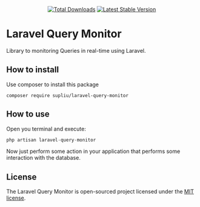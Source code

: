 <p align="center">
  <a href="https://packagist.org/packages/supliu/laravel-query-monitor"><img src="https://poser.pugx.org/supliu/laravel-query-monitor/d/total.svg" alt="Total Downloads"></a>
  <a href="https://packagist.org/packages/supliu/laravel-query-monitor"><img src="https://poser.pugx.org/supliu/laravel-query-monitor/v/stable.svg" alt="Latest Stable Version"></a>
</p>

# Laravel Query Monitor

Library to monitoring Queries in real-time using Laravel.

## How to install

Use composer to install this package

```
composer require supliu/laravel-query-monitor
```

## How to use

Open you terminal and execute:

```php
php artisan laravel-query-monitor
```

Now just perform some action in your application that performs some interaction with the database.

## License

The Laravel Query Monitor is open-sourced project licensed under the [MIT license](https://opensource.org/licenses/MIT).